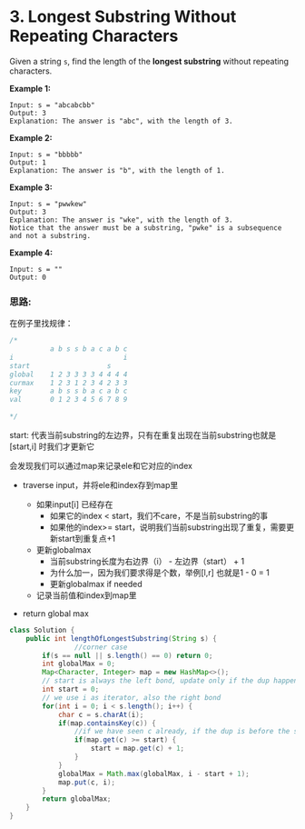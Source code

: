 # 3. Longest Substring Without Repeating Characters

Given a string `s`, find the length of the **longest substring** without repeating characters.

**Example 1:**

```text
Input: s = "abcabcbb"
Output: 3
Explanation: The answer is "abc", with the length of 3.
```

**Example 2:**

```text
Input: s = "bbbbb"
Output: 1
Explanation: The answer is "b", with the length of 1.
```

**Example 3:**

```text
Input: s = "pwwkew"
Output: 3
Explanation: The answer is "wke", with the length of 3.
Notice that the answer must be a substring, "pwke" is a subsequence and not a substring.
```

**Example 4:**

```text
Input: s = ""
Output: 0
```

### 思路:

在例子里找规律：

```java
/*
          a b s s b a c a b c 
i                           i
start                   s  
global    1 2 3 3 3 3 4 4 4 4
curmax    1 2 3 1 2 3 4 2 3 3
key       a b s s b a c a b c
val       0 1 2 3 4 5 6 7 8 9
            
*/
```

start: 代表当前substring的左边界，只有在重复出现在当前substring也就是\[start,i\] 时我们才更新它

会发现我们可以通过map来记录ele和它对应的index

* traverse input，并将ele和index存到map里

  * 如果input\[i\] 已经存在
    * 如果它的index &lt; start，我们不care，不是当前substring的事
    *  如果他的index&gt;= start，说明我们当前substring出现了重复，需要更新start到重复点+1
  * 更新globalmax 
    * 当前substring长度为右边界（i） - 左边界（start） + 1
    * 为什么加一，因为我们要求得是个数，举例\[l,r\] 也就是1 - 0 = 1
    * 更新globalmax if needed
  * 记录当前值和index到map里

* return global max

```java
class Solution {
    public int lengthOfLongestSubstring(String s) {
                //corner case
        if(s == null || s.length() == 0) return 0;
        int globalMax = 0;
        Map<Character, Integer> map = new HashMap<>();
        // start is always the left bond, update only if the dup happens after the start 
        int start = 0;
        // we use i as iterator, also the right bond 
        for(int i = 0; i < s.length(); i++) {
            char c = s.charAt(i);
            if(map.containsKey(c)) {
                //if we have seen c already, if the dup is before the start we dont care.
                if(map.get(c) >= start) {
                    start = map.get(c) + 1;
                }
            }
            globalMax = Math.max(globalMax, i - start + 1);
            map.put(c, i);
        }
        return globalMax;
    }
}

```



 

